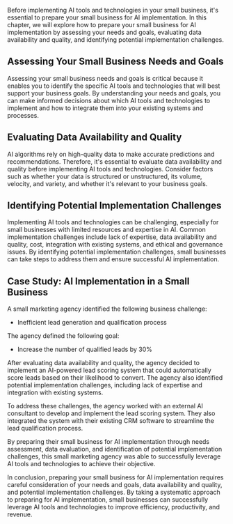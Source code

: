 
Before implementing AI tools and technologies in your small business, it's essential to prepare your small business for AI implementation. In this chapter, we will explore how to prepare your small business for AI implementation by assessing your needs and goals, evaluating data availability and quality, and identifying potential implementation challenges.

Assessing Your Small Business Needs and Goals
---------------------------------------------

Assessing your small business needs and goals is critical because it enables you to identify the specific AI tools and technologies that will best support your business goals. By understanding your needs and goals, you can make informed decisions about which AI tools and technologies to implement and how to integrate them into your existing systems and processes.

Evaluating Data Availability and Quality
----------------------------------------

AI algorithms rely on high-quality data to make accurate predictions and recommendations. Therefore, it's essential to evaluate data availability and quality before implementing AI tools and technologies. Consider factors such as whether your data is structured or unstructured, its volume, velocity, and variety, and whether it's relevant to your business goals.

Identifying Potential Implementation Challenges
-----------------------------------------------

Implementing AI tools and technologies can be challenging, especially for small businesses with limited resources and expertise in AI. Common implementation challenges include lack of expertise, data availability and quality, cost, integration with existing systems, and ethical and governance issues. By identifying potential implementation challenges, small businesses can take steps to address them and ensure successful AI implementation.

Case Study: AI Implementation in a Small Business
-------------------------------------------------

A small marketing agency identified the following business challenge:

* Inefficient lead generation and qualification process

The agency defined the following goal:

* Increase the number of qualified leads by 30%

After evaluating data availability and quality, the agency decided to implement an AI-powered lead scoring system that could automatically score leads based on their likelihood to convert. The agency also identified potential implementation challenges, including lack of expertise and integration with existing systems.

To address these challenges, the agency worked with an external AI consultant to develop and implement the lead scoring system. They also integrated the system with their existing CRM software to streamline the lead qualification process.

By preparing their small business for AI implementation through needs assessment, data evaluation, and identification of potential implementation challenges, this small marketing agency was able to successfully leverage AI tools and technologies to achieve their objective.

In conclusion, preparing your small business for AI implementation requires careful consideration of your needs and goals, data availability and quality, and potential implementation challenges. By taking a systematic approach to preparing for AI implementation, small businesses can successfully leverage AI tools and technologies to improve efficiency, productivity, and revenue.
